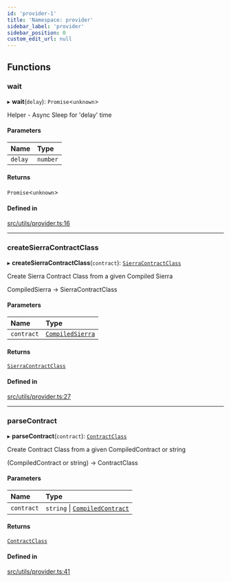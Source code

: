 ```yaml
---
id: 'provider-1'
title: 'Namespace: provider'
sidebar_label: 'provider'
sidebar_position: 0
custom_edit_url: null
---
```


## Functions

### wait

▸ **wait**(`delay`): `Promise`<`unknown`\>

Helper - Async Sleep for 'delay' time

#### Parameters

| Name    | Type     |
| :------ | :------- |
| `delay` | `number` |

#### Returns

`Promise`<`unknown`\>

#### Defined in

[src/utils/provider.ts:16](https://github.com/starknet-io/starknet.js/blob/v5.24.2/src/utils/provider.ts#L16)

---

### createSierraContractClass

▸ **createSierraContractClass**(`contract`): [`SierraContractClass`](types.md#sierracontractclass)

Create Sierra Contract Class from a given Compiled Sierra

CompiledSierra -> SierraContractClass

#### Parameters

| Name       | Type                                        |
| :--------- | :------------------------------------------ |
| `contract` | [`CompiledSierra`](types.md#compiledsierra) |

#### Returns

[`SierraContractClass`](types.md#sierracontractclass)

#### Defined in

[src/utils/provider.ts:27](https://github.com/starknet-io/starknet.js/blob/v5.24.2/src/utils/provider.ts#L27)

---

### parseContract

▸ **parseContract**(`contract`): [`ContractClass`](types.md#contractclass)

Create Contract Class from a given CompiledContract or string

(CompiledContract or string) -> ContractClass

#### Parameters

| Name       | Type                                                        |
| :--------- | :---------------------------------------------------------- |
| `contract` | `string` \| [`CompiledContract`](types.md#compiledcontract) |

#### Returns

[`ContractClass`](types.md#contractclass)

#### Defined in

[src/utils/provider.ts:41](https://github.com/starknet-io/starknet.js/blob/v5.24.2/src/utils/provider.ts#L41)
